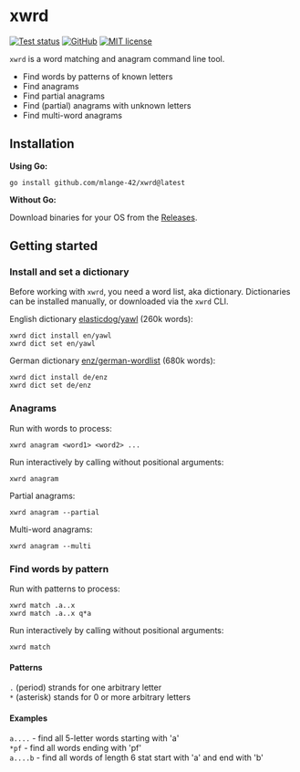 # xwrd

[![Test status](https://github.com/mlange-42/xwrd/actions/workflows/tests.yml/badge.svg)](https://github.com/mlange-42/xwrd/actions/workflows/tests.yml)
[![GitHub](https://img.shields.io/badge/github-repo-blue?logo=github)](https://github.com/mlange-42/xwrd)
[![MIT license](https://img.shields.io/github/license/mlange-42/xwrd)](https://github.com/mlange-42/xwrd/blob/main/LICENSE)

`xwrd` is a word matching and anagram command line tool.

* Find words by patterns of known letters
* Find anagrams
* Find partial anagrams
* Find (partial) anagrams with unknown letters
* Find multi-word anagrams

## Installation

**Using Go:**

```shell
go install github.com/mlange-42/xwrd@latest
```

**Without Go:**

Download binaries for your OS from the [Releases](https://github.com/mlange-42/xwrd/releases/).


## Getting started

### Install and set a dictionary

Before working with `xwrd`, you need a word list, aka dictionary.
Dictionaries can be installed manually, or downloaded via the `xwrd` CLI.

English dictionary [elasticdog/yawl](https://github.com/elasticdog/yawl) (260k words):

```shell
xwrd dict install en/yawl
xwrd dict set en/yawl
```

German dictionary [enz/german-wordlist](https://github.com/enz/german-wordlist) (680k words):

```shell
xwrd dict install de/enz
xwrd dict set de/enz
```

### Anagrams

Run with words to process:

```shell
xwrd anagram <word1> <word2> ...
```

Run interactively by calling without positional arguments:

```shell
xwrd anagram
```

Partial anagrams:

```shell
xwrd anagram --partial
```

Multi-word anagrams:

```shell
xwrd anagram --multi
```

### Find words by pattern

Run with patterns to process:

```shell
xwrd match .a..x
xwrd match .a..x q*a
```

Run interactively by calling without positional arguments:

```shell
xwrd match
```

#### Patterns

`.` (period) strands for one arbitrary letter  
`*` (asterisk) stands for 0 or more arbitrary letters

#### Examples

`a....` - find all 5-letter words starting with 'a'  
`*pf` - find all words ending with 'pf'  
`a....b` - find all words of length 6 stat start with 'a' and end with 'b'  

